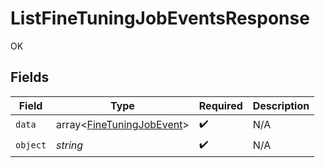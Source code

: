 # ListFineTuningJobEventsResponse

OK


## Fields

| Field                                                                  | Type                                                                   | Required                                                               | Description                                                            |
| ---------------------------------------------------------------------- | ---------------------------------------------------------------------- | ---------------------------------------------------------------------- | ---------------------------------------------------------------------- |
| `data`                                                                 | array<[FineTuningJobEvent](../../models/shared/FineTuningJobEvent.md)> | :heavy_check_mark:                                                     | N/A                                                                    |
| `object`                                                               | *string*                                                               | :heavy_check_mark:                                                     | N/A                                                                    |